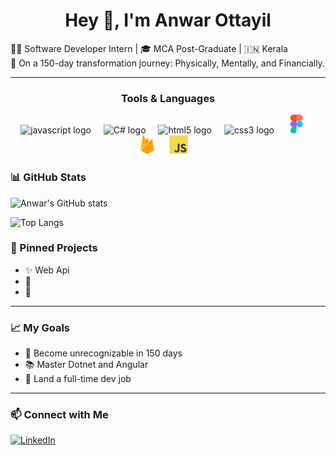 <h1 align="center">Hey 👋, I'm Anwar Ottayil</h1>

 🧑‍💻 Software Developer Intern | 🎓 MCA Post-Graduate | 🇮🇳 Kerala  
🚀 On a 150-day transformation journey: Physically, Mentally, and Financially.

---

<h3 align="center"> Tools & Languages </h3>

<div align="center">
  <img src="https://github.com/devicons/devicon/blob/v2.15.1/icons/c#/c#-original.svg" height="30" alt="javascript logo"  />
  <img width="12" />
  <img src="https://github.com/devicons/devicon/blob/v2.15.1/icons/dotnetcore/dotnet-original.svg" height="30" alt="C# logo"  />
  <img width="12" />
  <img src="https://cdn.jsdelivr.net/gh/devicons/devicon/icons/html5/html5-original.svg" height="30" alt="html5 logo"  />
  <img width="12" />
  <img src="https://cdn.jsdelivr.net/gh/devicons/devicon/icons/css3/css3-original.svg" height="30" alt="css3 logo"  />
  <img width="12" />
   <img src="https://github.com/devicons/devicon/blob/v2.15.1/icons/figma/figma-original.svg" height="30" alt="javascript logo"  />
  <img width="12" />
  <img src="https://github.com/devicons/devicon/blob/v2.15.1/icons/firebase/firebase-plain.svg" height="30" alt="react logo"  />
  <img width="12" />
  <img src="https://github.com/devicons/devicon/blob/v2.15.1/icons/javascript/javascript-original.svg" height="30" alt="html5 logo"  />
  <img width="12" />
 
</div>

###


### 📊 GitHub Stats

![Anwar's GitHub stats](https://github-readme-stats.vercel.app/api?username=Anwar-Ottayil&show_icons=true&theme=radical)

![Top Langs](https://github-readme-stats.vercel.app/api/top-langs/?username=Anwar-Ottayil&layout=compact&theme=radical)


### 📌 Pinned Projects
- ✨ Web Api
- 📱 
- 🔐 

---

### 📈 My Goals
- 🔄 Become unrecognizable in 150 days
- 📚 Master Dotnet and Angular
- 💼 Land a full-time dev job

---

### 📫 Connect with Me
[![LinkedIn](https://img.shields.io/badge/LinkedIn-blue?style=for-the-badge&logo=linkedin&logoColor=white)](https://www.linkedin.com/in/anwar-ottayil/)


